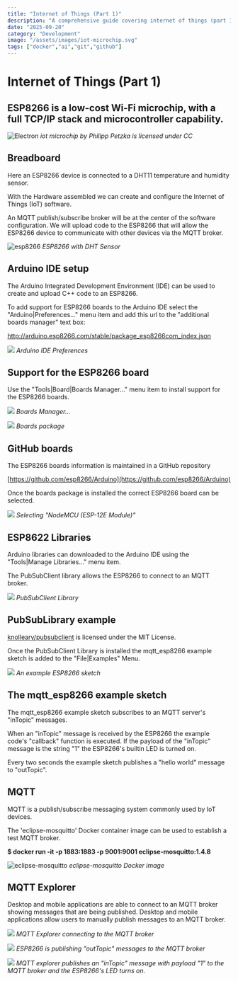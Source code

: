 ```yaml
---
title: "Internet of Things (Part 1)"
description: "A comprehensive guide covering internet of things (part 1)"
date: "2025-09-20"
category: "Development"
image: "/assets/images/iot-microchip.svg"
tags: ["docker","ai","git","github"]
---
```


# Internet of Things (Part 1)

## ESP8266 is a low-cost Wi-Fi microchip, with a full TCP/IP stack and microcontroller capability.

![Electron](/assets/images/internetofthings1/iot-microchip.svg)
*iot microchip by Philipp Petzka is licensed under CC*


## Breadboard

Here an ESP8266 device is connected to a DHT11 temperature and humidity sensor.

With the Hardware assembled we can create and configure the Internet of Things (IoT) software.

An MQTT publish/subscribe broker will be at the center of the software configuration. We will upload code to the ESP8266 that will allow the ESP8266 device to communicate with other devices via the MQTT broker.

![esp8266](/assets/images/internetofthings1/esp8266-512x384.png)
*ESP8266 with DHT Sensor*


## Arduino IDE setup

The Arduino Integrated Development Environment (IDE) can be used to create and upload C++ code to an ESP8266.

To add support for ESP8266 boards to the Arduino IDE select the "Arduino|Preferences..." menu item and add this url to the "additional boards manager" text box:

http://arduino.esp8266.com/stable/package_esp8266com_index.json

![](/assets/images/internetofthings1/screen-shot-2021-03-06-at-9.23.14-pm-1592x1116.png)
*Arduino IDE Preferences*


## Support for the ESP8266 board

Use the "Tools|Board|Boards Manager..." menu item to install support for the ESP8266 boards.

![](/assets/images/internetofthings1/screen-shot-2021-03-06-at-9.28.06-pm-1108x122.png)
*Boards Manager...*

![](/assets/images/internetofthings1/screen-shot-2021-03-06-at-9.28.36-pm-1596x894.png)
*Boards package*


## GitHub boards

The ESP8266 boards information is maintained in a GitHub repository

[https://github.com/esp8266/Arduino](https://github.com/esp8266/Arduino)

Once the boards package is installed the correct ESP8266 board can be selected.

![](/assets/images/internetofthings1/screen-shot-2021-03-06-at-9.36.46-pm-1512x318.png)
*Selecting "NodeMCU (ESP-12E Module)"*


## ESP8622 Libraries

Arduino libraries can downloaded to the Arduino IDE using the "Tools|Manage Libraries..." menu item.

The PubSubClient library allows the ESP8266 to connect to an MQTT broker.

![](/assets/images/internetofthings1/screen-shot-2021-03-06-at-9.55.43-pm-1596x902.png)
*PubSubClient Library*


## PubSubLibrary example

[knolleary/pubsubclient](https://github.com/knolleary/pubsubclient) is licensed under the MIT License.

Once the PubSubClient Library is installed the mqtt_esp8266 example sketch is added to the "File|Examples" Menu.

![](/assets/images/internetofthings1/screen-shot-2021-03-06-at-9.58.23-pm-906x374.png)
*An example ESP8266 sketch*


## The mqtt_esp8266 example sketch

The mqtt_esp8266 example sketch subscribes to an MQTT server's "inTopic" messages.

When an "inTopic" message is received by the ESP8266 the example code's "callback" function is executed. If the payload of the "inTopic" message is the string "1" the ESP8266's builtin LED is turned on.

Every two seconds the example sketch publishes a "hello world" message to "outTopic".


## MQTT

MQTT is a publish/subscribe messaging system commonly used by IoT devices.

The 'eclipse-mosquitto' Docker container image can be used to establish a test MQTT broker.

**$ docker run -it -p 1883:1883 -p 9001:9001 eclipse-mosquitto:1.4.8**

![eclipse-mosquitto](/assets/images/internetofthings1/screen-shot-2021-03-04-at-5.36.09-pm-1132x734.png)
*eclipse-mosquitto Docker image*


## MQTT Explorer

Desktop and mobile applications are able to connect to an MQTT broker showing messages that are being published. Desktop and mobile applications allow users to manually publish messages to an MQTT broker.

![](/assets/images/internetofthings1/screen-shot-2021-03-04-at-6.25.29-pm-1836x1286.png)
*MQTT Explorer connecting to the MQTT broker*

![](/assets/images/internetofthings1/screen-shot-2021-03-06-at-11.11.07-pm-622x362.png)
*ESP8266 is publishing "outTopic" messages to the MQTT broker*

![](/assets/images/internetofthings1/screen-shot-2021-03-06-at-11.21.28-pm-1616x930.png)
*MQTT explorer publishes an "inTopic" message with payload "1" to the MQTT broker and the ESP8266's LED turns on.*
